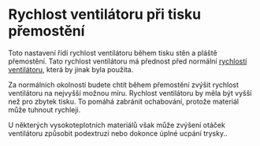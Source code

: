 Rychlost ventilátoru při tisku přemostění
====
Toto nastavení řídí rychlost ventilátoru během tisku stěn a pláště přemostění. Tato rychlost ventilátoru má přednost před normální [rychlostí ventilátoru](../cooling/cool_fan_speed.md), která by jinak byla použita.

Za normálních okolností budete chtít během přemostění zvýšit rychlost ventilátoru na nejvyšší možnou míru. Rychlost ventilátoru by měla být vyšší než pro zbytek tisku. To pomáhá zabránit ochabování, protože materiál může tuhnout rychleji.

U některých vysokoteplotních materiálů však může zvýšení otáček ventilátoru způsobit podextruzi nebo dokonce úplné ucpání trysky..
